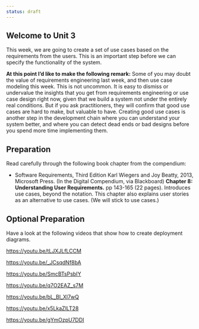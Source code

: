 ```yaml
---
status: draft
---
```


## Welcome to Unit 3

This week, we are going to create a set of use cases based on the requirements from the users. This is an important step before we can specify the functionality of the system. 

**At this point I’d like to make the following remark:** Some of you may doubt the value of requirements engineering last week, and then use case modeling this week. This is not uncommon. It is easy to dismiss or undervalue the insights that you get from requirements engineering or use case design right now, given that we build a system not under the entirely real conditions.  But if you ask practitioners, they will confirm that good use cases are hard to make, but valuable to have. Creating good use cases is another step in the development chain where you can understand your system better, and where you can detect dead ends or bad designs before you spend more time implementing them. 

## Preparation

Read carefully through the following book chapter from the compendium:

* Software Requirements, Third Edition Karl Wiegers and Joy Beatty, 2013, Microsoft Press. (In the Digital Compendium, via Blackboard) **Chapter 8: Understanding User Requirements.** pp 143-165 (22 pages). Introduces use cases, beyond the notation. This chapter also explains user stories as an alternative to use cases. (We will stick to use cases.)

## Optional Preparation

Have a look at the following videos that show how to create deployment diagrams.

https://youtu.be/tLJXJLfLCCM

https://youtu.be/_JCsqdNf8bA

https://youtu.be/SmcBTsPsbIY

https://youtu.be/q7O2EAZ_s7M

https://youtu.be/bL_Bl_Xl7wQ

https://youtu.be/x5LkaZlLT28

https://youtu.be/gYmOzpU7DDI